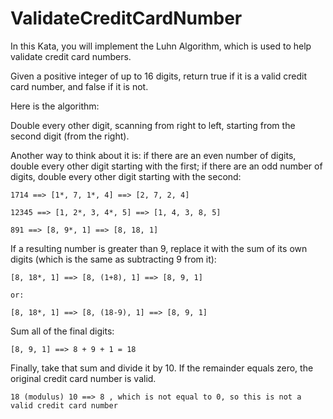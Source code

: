 # ValidateCreditCardNumber
In this Kata, you will implement the Luhn Algorithm, which is used to help validate credit card numbers.

Given a positive integer of up to 16 digits, return true if it is a valid credit card number, and false if it is not.

Here is the algorithm:

Double every other digit, scanning from right to left, starting from the second digit (from the right).

Another way to think about it is: if there are an even number of digits, double every other digit starting with the first; 
if there are an odd number of digits, double every other digit starting with the second:

    1714 ==> [1*, 7, 1*, 4] ==> [2, 7, 2, 4]

    12345 ==> [1, 2*, 3, 4*, 5] ==> [1, 4, 3, 8, 5]

    891 ==> [8, 9*, 1] ==> [8, 18, 1]

If a resulting number is greater than 9, replace it with the sum of its own digits (which is the same as subtracting 9 from it):

    [8, 18*, 1] ==> [8, (1+8), 1] ==> [8, 9, 1]

    or:

    [8, 18*, 1] ==> [8, (18-9), 1] ==> [8, 9, 1]

Sum all of the final digits:

    [8, 9, 1] ==> 8 + 9 + 1 = 18

Finally, take that sum and divide it by 10. If the remainder equals zero, the original credit card number is valid.

    18 (modulus) 10 ==> 8 , which is not equal to 0, so this is not a valid credit card number

